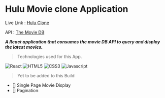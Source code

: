 # Hulu Movie clone Application

Live Link : [Hulu Clone](https://huluclone-app.netlify.app/)

API : [The Movie DB](https://api.themoviedb.org)

**_A React application that consumes the movie DB API to query and display the latest movies._**

> Technologies used for this App.

![React](https://img.shields.io/badge/React-20232A?style=for-the-badge&logo=react&logoColor=61DAFB)
![HTML5](https://img.shields.io/badge/HTML5-E34F26?style=for-the-badge&logo=html5&logoColor=white)
![CSS3](https://img.shields.io/badge/CSS3-1572B6?style=for-the-badge&logo=css3&logoColor=white)
![Javascript](https://img.shields.io/badge/JavaScript-323330?style=for-the-badge&logo=javascript&logoColor=F7DF1E)

> Yet to be added to this Build

- [] Single Page Movie Display
- [] Pagination
